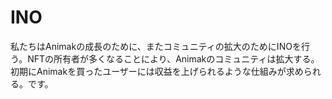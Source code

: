 # INO

私たちはAnimakの成長のために、またコミュニティの拡大のためにINOを行う。NFTの所有者が多くなることにより、Animakのコミュニティは拡大する。初期にAnimakを買ったユーザーには収益を上げられるような仕組みが求められる。です。
